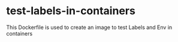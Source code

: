 # test-labels-in-containers
This Dockerfile is used to create an image to test Labels and Env in containers
